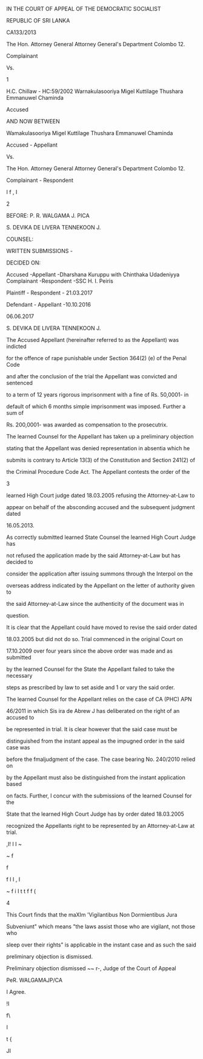 IN THE COURT OF APPEAL OF THE DEMOCRATIC SOCIALIST

REPUBLIC OF SRI LANKA

CA133/2013

The Hon. Attorney General Attorney General's Department Colombo 12.

Complainant

Vs.

1

H.C. ChiIlaw - HC:59/2002 Warnakulasooriya Migel Kuttilage Thushara Emmanuwel Chaminda

Accused

AND NOW BETWEEN

Wamakulasooriya Migel Kuttilage Thushara Emmanuwel Chaminda

Accused - Appellant

Vs.

The Hon. Attorney General Attorney General's Department Colombo 12.

Complainant - Respondent

I f , I

2

BEFORE: P. R. WALGAMA J. PICA

S. DEVlKA DE LlVERA TENNEKOON J.

COUNSEL:

WRITTEN SUBMISSIONS -

DECIDED ON:

Accused -Appellant -Dharshana Kuruppu with Chinthaka Udadeniyya Complainant -Respondent -SSC H. I. Peiris

Plaintiff - Respondent - 21.03.2017

Defendant - Appellant -10.10.2016

06.06.2017

S. DEVlKA DE LlVERA TENNEKOON J.

The Accused Appellant (hereinafter referred to as the Appellant) was indicted

for the offence of rape punishable under Section 364(2) (e) of the Penal Code

and after the conclusion of the trial the Appellant was convicted and sentenced

to a term of 12 years rigorous imprisonment with a fine of Rs. 50,0001- in

default of which 6 months simple imprisonment was imposed. Further a sum of

Rs. 200,0001- was awarded as compensation to the prosecutrix.

The learned Counsel for the Appellant has taken up a preliminary objection

stating that the Appellant was denied representation in absentia which he

submits is contrary to Article 13(3) of the Constitution and Section 241(2) of

the Criminal Procedure Code Act. The Appellant contests the order of the

3

learned High Court judge dated 18.03.2005 refusing the Attorney-at-Law to

appear on behalf of the absconding accused and the subsequent judgment dated

16.05.2013.

As correctly submitted learned State Counsel the learned High Court Judge has

not refused the application made by the said Attorney-at-Law but has decided to

consider the application after issuing summons through the Interpol on the

overseas address indicated by the Appellant on the letter of authority given to

the said Attorney-at-Law since the authenticity of the document was in

question.

It is clear that the Appellant could have moved to revise the said order dated

18.03.2005 but did not do so. Trial commenced in the original Court on

17.10.2009 over four years since the above order was made and as submitted

by the learned Counsel for the State the Appellant failed to take the necessary

steps as prescribed by law to set aside and 1 or vary the said order.

The learned Counsel for the Appellant relies on the case of CA (PHC) APN

46/2011 in which Sis ira de Abrew J has deliberated on the right of an accused to

be represented in trial. It is clear however that the said case must be

distinguished from the instant appeal as the impugned order in the said case was

before the fmaljudgment of the case. The case bearing No. 240/2010 relied on

by the Appellant must also be distinguished from the instant application based

on facts. Further, I concur with the submissions of the learned Counsel for the

State that the learned High Court Judge has by order dated 18.03.2005

recognized the Appellants right to be represented by an Attorney-at-Law at trial.

,I! I I ~

~ f

f

f I I , I

~ f i I t t f f (

4

This Court finds that the maXIm 'Vigilantibus Non Dormientibus Jura

Subveniunt" which means "the laws assist those who are vigilant, not those who

sleep over their rights" is applicable in the instant case and as such the said

preliminary objection is dismissed.

Preliminary objection dismissed ~~ r-, Judge of the Court of Appeal

PeR. WALGAMAJP/CA

I Agree.

!I

f\

I

t {

JI
